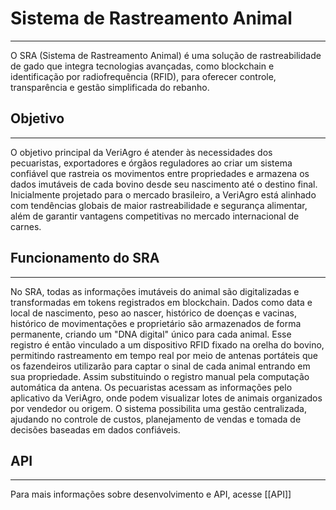 # Sistema de Rastreamento Animal
---
O SRA (Sistema de Rastreamento Animal) é uma solução de rastreabilidade de gado que integra tecnologias avançadas, como blockchain e identificação por radiofrequência (RFID), para oferecer controle, transparência e gestão simplificada do rebanho.
## Objetivo
---
O objetivo principal da VeriAgro é atender às necessidades dos pecuaristas, exportadores e órgãos reguladores ao criar um sistema confiável que rastreia os movimentos entre propriedades e armazena os dados imutáveis de cada bovino desde seu nascimento até o destino final. Inicialmente projetado para o mercado brasileiro, a VeriAgro está alinhado com tendências globais de maior rastreabilidade e segurança alimentar, além de garantir vantagens competitivas no mercado internacional de carnes.

## Funcionamento do SRA
---
No SRA, todas as informações imutáveis do animal são digitalizadas e transformadas em tokens registrados em blockchain. Dados como data e local de nascimento, peso ao nascer, histórico de doenças e vacinas, histórico de movimentações e proprietário são armazenados de forma permanente, criando um "DNA digital" único para cada animal. Esse registro é então vinculado a um dispositivo RFID fixado na orelha do bovino, permitindo rastreamento em tempo real por meio de antenas portáteis que os fazendeiros utilizarão para captar o sinal de cada animal entrando em sua propriedade. Assim substituindo o registro manual pela computação automática da antena. Os pecuaristas acessam as informações pelo aplicativo da VeriAgro, onde podem visualizar lotes de animais organizados por vendedor ou origem. O sistema possibilita uma gestão centralizada, ajudando no controle de custos, planejamento de vendas e tomada de decisões baseadas em dados confiáveis.
## API
---
Para mais informações sobre desenvolvimento e API, acesse [[API]]